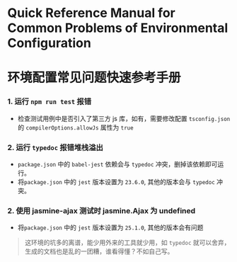 # Quick Reference Manual for Common Problems of Environmental Configuration
# 环境配置常见问题快速参考手册

### 1. 运行 `npm run test` 报错
- 检查测试用例中是否引入了第三方 js 库，如有，需要修改配置 `tsconfig.json` 的 `compilerOptions.allowJs` 属性为 `true`

### 2. 运行 `typedoc` 报错堆栈溢出
- `package.json` 中的 `babel-jest` 依赖会与 `typedoc` 冲突，删掉该依赖即可运行。
- 将`package.json` 中的 `jest` 版本设置为 `23.6.0`, 其他的版本会与 `typedoc` 冲突。

### 2. 使用 jasmine-ajax 测试时 jasmine.Ajax 为 undefined
- 将`package.json` 中的 `jest` 版本设置为 `25.1.0`, 其他的版本会有问题

> 这环境的坑多的离谱，能少用外来的工具就少用，如 `typedoc` 就可以舍弃，生成的文档也是乱的一团糟，谁看得懂？不如自己写。
